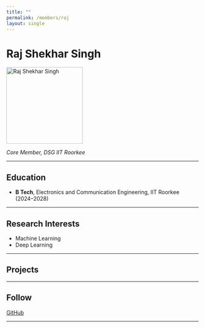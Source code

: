 ```yaml
---
title: ""
permalink: /members/raj
layout: single
---
```




# Raj Shekhar Singh

<img src="{{ site.baseurl }}/assets/images/members/y25/raj.jpg" width="200" height="200" alt="Raj Shekhar Singh">


*Core Member, DSG IIT Roorkee*

---

## Education  
- **B Tech**, Electronics and Communication Engineering, IIT Roorkee (2024–2028)    
---

## Research Interests  
- Machine Learning  
- Deep Learning 

---

## Projects  

---

## Follow
[GitHub](https://github.com/Raj-sigma) 

---
